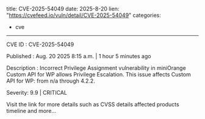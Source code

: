  
title: CVE-2025-54049
date: 2025-8-20
lien: "https://cvefeed.io/vuln/detail/CVE-2025-54049"
categories:
  - cve
---

CVE ID : CVE-2025-54049

Published :  Aug. 20
2025
8:15 a.m. | 1 hour
5 minutes ago

Description : Incorrect Privilege Assignment vulnerability in miniOrange Custom API for WP allows Privilege Escalation. This issue affects Custom API for WP: from n/a through 4.2.2.

Severity: 9.9 | CRITICAL

Visit the link for more details
such as CVSS details
affected products
timeline
and more...
